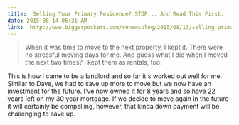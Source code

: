 ```yaml
---
title:  Selling Your Primary Residence? STOP... And Read This First.
date: 2015-08-14 05:31 AM
link:  http://www.biggerpockets.com/renewsblog/2015/08/13/selling-primary-residence-mistake/
---
```


>  When it was time to move to the next property, I kept it. There were no stressful moving days for me. And guess what I did when I moved the next two times? I kept them as rentals, too.

This is how I came to be a landlord and so far it's worked out well for me. Similar to Dave, we had to save up more to move but we now have an investment for the future. I've now owned it for 8 years and so have 22 years left on my 30 year mortgage. If we decide to move again in the future it will certainly be compelling, however, that kinda down payment will be challenging to save up.
